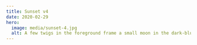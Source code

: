 ```yaml
---
title: Sunset v4
date: 2020-02-29
hero:
  image: media/sunset-4.jpg
  alt: A few twigs in the foreground frame a small moon in the dark-blue sky. A hint of orange lights some clouds.
---
```

